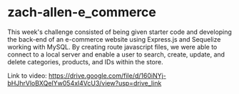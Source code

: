  # zach-allen-e_commerce

 This week's challenge consisted of being given starter code and developing the back-end of an e-commerce website using Express.js and Sequelize working with MySQL. By creating route 
 javascript files, we were able to connect to a local server and enable a user to search, create, update, and delete categories, products, and IDs within the store. 

 Link to video: https://drive.google.com/file/d/160iNYj-bHJhrVloBXQeIYw054xl4VcU3/view?usp=drive_link

